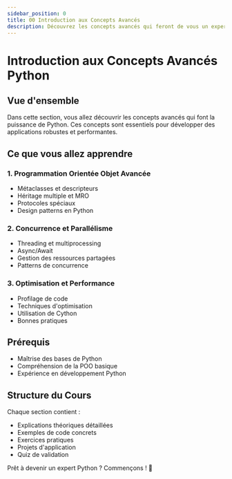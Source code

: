 ```yaml
---
sidebar_position: 0
title: 00 Introduction aux Concepts Avancés
description: Découvrez les concepts avancés qui feront de vous un expert Python
---
```


# Introduction aux Concepts Avancés Python

## Vue d'ensemble

Dans cette section, vous allez découvrir les concepts avancés qui font la puissance de Python. Ces concepts sont essentiels pour développer des applications robustes et performantes.

## Ce que vous allez apprendre

### 1. Programmation Orientée Objet Avancée
- Métaclasses et descripteurs
- Héritage multiple et MRO
- Protocoles spéciaux
- Design patterns en Python

### 2. Concurrence et Parallélisme
- Threading et multiprocessing
- Async/Await
- Gestion des ressources partagées
- Patterns de concurrence

### 3. Optimisation et Performance
- Profilage de code
- Techniques d'optimisation
- Utilisation de Cython
- Bonnes pratiques

## Prérequis

- Maîtrise des bases de Python
- Compréhension de la POO basique
- Expérience en développement Python

## Structure du Cours

Chaque section contient :
- Explications théoriques détaillées
- Exemples de code concrets
- Exercices pratiques
- Projets d'application
- Quiz de validation

Prêt à devenir un expert Python ? Commençons ! 🚀 